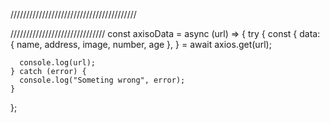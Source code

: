 ////////////////////////////////////////

//////////////////////////////
const axisoData = async (url) => {
try {
const {
data: { name, address, image, number, age },
} = await axios.get(url);

      console.log(url);
    } catch (error) {
      console.log("Someting wrong", error);
    }

};

